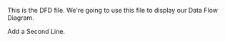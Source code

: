 This is the DFD file.  We're going to use this file to display our Data Flow Diagram.

Add a Second Line.
